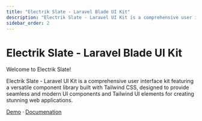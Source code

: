 ```yaml
---
title: "Electrik Slate - Laravel Blade UI Kit"
description: "Electrik Slate - Laravel UI Kit is a comprehensive user interface kit featuring a versatile component library built with Tailwind CSS, designed to provide seamless and modern UI components and Tailwind UI elements for creating stunning web applications."
sidebar_order: 2
---
```


# Electrik Slate - Laravel Blade UI Kit

Welcome to Electrik Slate!

Electrik Slate - Laravel UI Kit is a comprehensive user interface kit featuring a versatile component library built with Tailwind CSS, designed to provide seamless and modern UI components and Tailwind UI elements for creating stunning web applications.

<a href="{{ url('demo/slate/dashboard') }}" target=_blank>Demo</a> &middot; <a href="{{ url('docs/slate/master') }}">Documenation</a>


